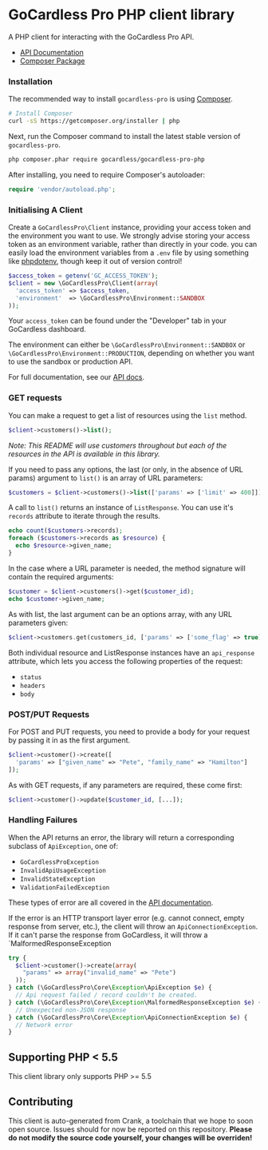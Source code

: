 # GoCardless Pro PHP client library

A PHP client for interacting with the GoCardless Pro API.

- [API Documentation](https://developer.gocardless.com/pro/2015-07-06)
- [Composer Package](https://packagist.org/packages/gocardless/gocardless-pro)

### Installation

The recommended way to install `gocardless-pro` is using [Composer](https://getcomposer.org/).

```bash
# Install Composer
curl -sS https://getcomposer.org/installer | php
```

Next, run the Composer command to install the latest stable version of `gocardless-pro`.
```bash
php composer.phar require gocardless/gocardless-pro-php
```

After installing, you need to require Composer's autoloader:
```php
require 'vendor/autoload.php';
```

### Initialising A Client

Create a `GoCardlessPro\Client` instance, providing your access token and the environment you want to use.
We strongly advise storing your access token as an environment variable, rather than directly in your code. you can easily load the environment variables from a `.env` file by using something like [phpdotenv](https://github.com/vlucas/phpdotenv), though keep it out of version control!

```php
$access_token = getenv('GC_ACCESS_TOKEN');
$client = new \GoCardlessPro\Client(array(
  'access_token' => $access_token,
  'environment'  => \GoCardlessPro\Environment::SANDBOX
));
```

Your `access_token` can be found under the "Developer" tab in your GoCardless dashboard.

The environment can either be `\GoCardlessPro\Environment::SANDBOX` or `\GoCardlessPro\Environment::PRODUCTION`, depending on whether you want to use the sandbox or production API.

For full documentation, see our [API docs](https://developer.gocardless.com/pro/2015-07-06).

### GET requests

You can make a request to get a list of resources using the `list` method.

```php
$client->customers()->list();
```

*Note: This README will use customers throughout but each of the resources in the API is available in this library.*

If you need to pass any options, the last (or only, in the absence of URL params) argument to `list()` is an array of URL parameters:

```php
$customers = $client->customers()->list(['params' => ['limit' => 400]]);
```

A call to `list()` returns an instance of `ListResponse`. You can use it's `records` attribute to iterate through the results.

```php
echo count($customers->records);
foreach ($customers->records as $resource) {
  echo $resource->given_name;
}
```

In the case where a URL parameter is needed, the method signature will contain the required arguments:

```php
$customer = $client->customers()->get($customer_id);
echo $customer->given_name;
```

As with list, the last argument can be an options array, with any URL parameters given:

```php
$client->customers.get(customers_id, ['params' => ['some_flag' => true]]);
```

Both individual resource and ListResponse instances have an `api_response` attribute, which lets you access the following properties of the request:

- `status`
- `headers`
- `body`

### POST/PUT Requests

For POST and PUT requests, you need to provide a body for your request by passing it in as the first argument.

```php
$client->customer()->create([
  'params' => ["given_name" => "Pete", "family_name" => "Hamilton"]
]);
```

As with GET requests, if any parameters are required, these come first:

```php
$client->customer()->update($customer_id, [...]);
```

### Handling Failures

When the API returns an error, the library will return a corresponding subclass of `ApiException`, one of:

- `GoCardlessProException`
- `InvalidApiUsageException`
- `InvalidStateException`
- `ValidationFailedException`

These types of error are all covered in the [API documentation](https://developer.gocardless.com/pro/#overview-errors).

If the error is an HTTP transport layer error (e.g. cannot connect, empty response from server, etc.), the client will throw an `ApiConnectionException`. If it can't parse the response from GoCardless, it will throw a `MalformedResponseException

```php
try {
  $client->customer()->create(array(
    "params" => array("invalid_name" => "Pete")
  ));
} catch (\GoCardlessPro\Core\Exception\ApiException $e) {
  // Api request failed / record couldn't be created.
} catch (\GoCardlessPro\Core\Exception\MalformedResponseException $e) {
  // Unexpected non-JSON response
} catch (\GoCardlessPro\Core\Exception\ApiConnectionException $e) {
  // Network error
}
```

## Supporting PHP < 5.5

This client library only supports PHP >= 5.5

## Contributing

This client is auto-generated from Crank, a toolchain that we hope to soon open source.
Issues should for now be reported on this repository.
**Please do not modify the source code yourself, your changes will be overriden!**
